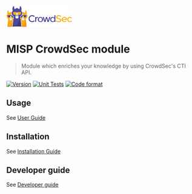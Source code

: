 ![CrowdSec Logo](https://raw.githubusercontent.com/crowdsecurity/cs-misp-module/main/docs/images/logo_crowdsec.png)

# MISP CrowdSec module

> Module which enriches your knowledge by using CrowdSec's CTI API.

[![Version](https://img.shields.io/github/v/release/crowdsecurity/cs-misp-module)](https://github.com/crowdsecurity/cs-misp-module/releases/)
[![Unit Tests](https://github.com/crowdsecurity/cs-misp-module/actions/workflows/unittests.yml/badge.svg)](https://github.com/crowdsecurity/cs-misp-module/actions/workflows/unittests.yml)
[![Code format](https://github.com/crowdsecurity/cs-misp-module/actions/workflows/code-format.yml/badge.svg)](https://github.com/crowdsecurity/cs-misp-module/actions/workflows/code-format.yml)


## Usage

See [User Guide](https://github.com/crowdsecurity/cs-misp-module/blob/main/docs/USER_GUIDE.md)

## Installation

See [Installation Guide](https://github.com/crowdsecurity/cs-misp-module/blob/main/docs/INSTALLATION_GUIDE.md)

## Developer guide

See [Developer guide](https://github.com/crowdsecurity/cs-misp-module/blob/main/docs/DEVELOPER.md)




